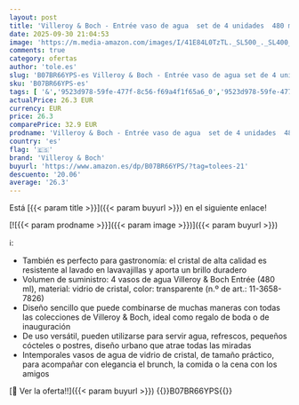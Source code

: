 ```yaml
---
layout: post
title: 'Villeroy & Boch - Entrée vaso de agua  set de 4 unidades  480 ml  vidrio de cristal  transparente'
date: 2025-09-30 21:04:53
image: 'https://m.media-amazon.com/images/I/41E84L0TzTL._SL500_._SL400_.jpg'
comments: true
category: ofertas
author: 'tole.es'
slug: 'B07BR66YPS-es Villeroy & Boch - Entrée vaso de agua set de 4 unidades...'
sku: 'B07BR66YPS-es'
tags: [ '&','9523d978-59fe-477f-8c56-f69a4f1f65a6_0','9523d978-59fe-477f-8c56-f69a4f1f65a6_2001','9523d978-59fe-477f-8c56-f69a4f1f65a6_3501','Arborist Merchandising Root','Cocina y cena','Cristalería','Cubertería, vajilla y cristalería','Hogar','Hogar y cocina','Self Service','Special Features Stores','Vasos de agua y de whisky','boch','villeroy','villeroy & boch','🇪🇸', ]
actualPrice: 26.3 EUR
currency: EUR
price: 26.3
comparePrice: 32.9 EUR
prodname: 'Villeroy & Boch - Entrée vaso de agua  set de 4 unidades  480 ml  vidrio de cristal  transparente'
country: 'es'
flag: '🇪🇸'
brand: 'Villeroy & Boch'
buyurl: 'https://www.amazon.es/dp/B07BR66YPS/?tag=tolees-21'
descuento: '20.06'
average: '26.3'
---
```


Está [{{< param title >}}]({{< param buyurl >}}) en el siguiente enlace!

[![{{< param prodname >}}]({{< param image >}})]({{< param buyurl >}})

ℹ️:

- También es perfecto para gastronomía: el cristal de alta calidad es resistente al lavado en lavavajillas y aporta un brillo duradero
- Volumen de suministro: 4 vasos de agua Villeroy & Boch Entrée (480 ml), material: vidrio de cristal, color: transparente (n.º de art.: 11-3658-7826)
- Diseño sencillo que puede combinarse de muchas maneras con todas las colecciones de Villeroy & Boch, ideal como regalo de boda o de inauguración
- De uso versátil, pueden utilizarse para servir agua, refrescos, pequeños cócteles o postres, diseño urbano que atrae todas las miradas
- Intemporales vasos de agua de vidrio de cristal, de tamaño práctico, para acompañar con elegancia el brunch, la comida o la cena con los amigos

[🛒 Ver la oferta!!]({{< param buyurl >}})
{{<world>}}B07BR66YPS{{</world>}}
